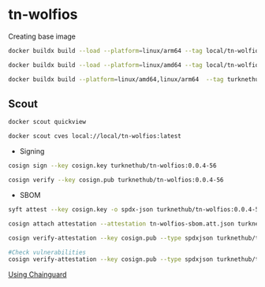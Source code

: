 # tn-wolfios

Creating base image

```bash
docker buildx build --load --platform=linux/arm64 --tag local/tn-wolfios -f ./wolfios-base/Dockerfile .

docker buildx build --load --platform=linux/amd64 --tag local/tn-wolfios -f ./wolfios-base/Dockerfile .

docker buildx build --platform=linux/amd64,linux/arm64  --tag turknethub/tn-wolfios:0.0.4-56 -f ./wolfios-base/Dockerfile . --push
```

## Scout

```bash
docker scout quickview

docker scout cves local://local/tn-wolfios:latest
```

* Signing

```bash
cosign sign --key cosign.key turknethub/tn-wolfios:0.0.4-56

cosign verify --key cosign.pub turknethub/tn-wolfios:0.0.4-56
```

* SBOM

```bash
syft attest --key cosign.key -o spdx-json turknethub/tn-wolfios:0.0.4-56 > tn-wolfios-sbom.att.json

cosign attach attestation --attestation tn-wolfios-sbom.att.json turknethub/tn-wolfios:0.0.4-56

cosign verify-attestation --key cosign.pub --type spdxjson turknethub/tn-wolfios:0.0.4-56 | jq '.payload | @base64d | fromjson | .predicate'

#Check vulnerabilities
cosign verify-attestation --key cosign.pub --type spdxjson turknethub/tn-wolfios:0.0.4-56 | jq '.payload | @base64d | fromjson | .predicate' | grype
```

[Using Chainguard](https://edu.chainguard.dev/chainguard/chainguard-images/how-to-use-chainguard-images/)
